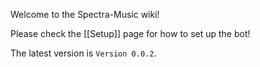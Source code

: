 Welcome to the Spectra-Music wiki!

Please check the [[Setup]] page for how to set up the bot!

The latest version is `Version 0.0.2`.
